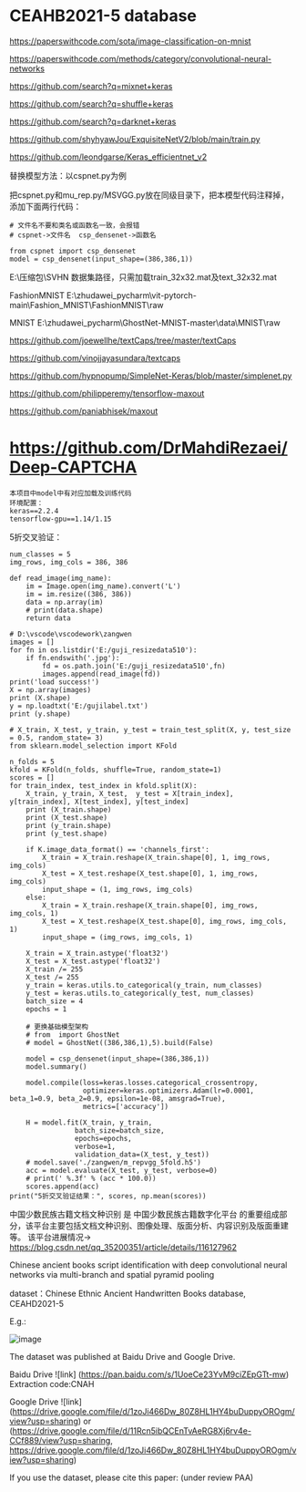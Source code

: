 # CEAHB2021-5 database

https://paperswithcode.com/sota/image-classification-on-mnist

https://paperswithcode.com/methods/category/convolutional-neural-networks

https://github.com/search?q=mixnet+keras

https://github.com/search?q=shuffle+keras

https://github.com/search?q=darknet+keras

https://github.com/shyhyawJou/ExquisiteNetV2/blob/main/train.py

https://github.com/leondgarse/Keras_efficientnet_v2

替换模型方法：以cspnet.py为例

把cspnet.py和mu_rep.py/MSVGG.py放在同级目录下，把本模型代码注释掉，添加下面两行代码：
```
# 文件名不要和类名或函数名一致，会报错
# cspnet->文件名  csp_densenet->函数名

from cspnet import csp_densenet
model = csp_densenet(input_shape=(386,386,1))
```
E:\压缩包\SVHN 数据集路径，只需加载train_32x32.mat及text_32x32.mat

FashionMNIST   E:\zhudawei_pycharm\vit-pytorch-main\Fashion_MNIST\FashionMNIST\raw

MNIST    E:\zhudawei_pycharm\GhostNet-MNIST-master\data\MNIST\raw

https://github.com/joewellhe/textCaps/tree/master/textCaps

https://github.com/vinojjayasundara/textcaps

https://github.com/hypnopump/SimpleNet-Keras/blob/master/simplenet.py

https://github.com/philipperemy/tensorflow-maxout

https://github.com/paniabhisek/maxout

# https://github.com/DrMahdiRezaei/Deep-CAPTCHA
```
本项目中model中有对应加载及训练代码
环境配置：
keras==2.2.4
tensorflow-gpu==1.14/1.15
```
5折交叉验证：
```
num_classes = 5
img_rows, img_cols = 386, 386

def read_image(img_name):
    im = Image.open(img_name).convert('L')
    im = im.resize((386, 386))
    data = np.array(im)
    # print(data.shape)
    return data

# D:\vscode\vscodework\zangwen
images = []
for fn in os.listdir('E:/guji_resizedata510'):
    if fn.endswith('.jpg'):
        fd = os.path.join('E:/guji_resizedata510',fn)
        images.append(read_image(fd))
print('load success!')
X = np.array(images)
print (X.shape)
y = np.loadtxt('E:/gujilabel.txt')
print (y.shape)

# X_train, X_test, y_train, y_test = train_test_split(X, y, test_size = 0.5, random_state= 3)
from sklearn.model_selection import KFold

n_folds = 5
kfold = KFold(n_folds, shuffle=True, random_state=1)
scores = []
for train_index, test_index in kfold.split(X):
    X_train, y_train, X_test,  y_test = X[train_index], y[train_index], X[test_index], y[test_index]
    print (X_train.shape)
    print (X_test.shape)
    print (y_train.shape)
    print (y_test.shape)

    if K.image_data_format() == 'channels_first':
        X_train = X_train.reshape(X_train.shape[0], 1, img_rows, img_cols)
        X_test = X_test.reshape(X_test.shape[0], 1, img_rows, img_cols)
        input_shape = (1, img_rows, img_cols)
    else:
        X_train = X_train.reshape(X_train.shape[0], img_rows, img_cols, 1)
        X_test = X_test.reshape(X_test.shape[0], img_rows, img_cols, 1)
        input_shape = (img_rows, img_cols, 1)

    X_train = X_train.astype('float32')
    X_test = X_test.astype('float32')
    X_train /= 255
    X_test /= 255
    y_train = keras.utils.to_categorical(y_train, num_classes)
    y_test = keras.utils.to_categorical(y_test, num_classes)
    batch_size = 4
    epochs = 1

    # 更换基础模型架构
    # from  import GhostNet
    # model = GhostNet((386,386,1),5).build(False)
    
    model = csp_densenet(input_shape=(386,386,1))
    model.summary()

    model.compile(loss=keras.losses.categorical_crossentropy,
                  optimizer=keras.optimizers.Adam(lr=0.0001, beta_1=0.9, beta_2=0.9, epsilon=1e-08, amsgrad=True),
                  metrics=['accuracy'])

    H = model.fit(X_train, y_train,
                batch_size=batch_size,
                epochs=epochs,
                verbose=1,
                validation_data=(X_test, y_test))
    # model.save('./zangwen/m_repvgg_5fold.h5')
    acc = model.evaluate(X_test, y_test, verbose=0)
    # print(' %.3f' % (acc * 100.0))
    scores.append(acc)
print("5折交叉验证结果：", scores, np.mean(scores))    
```

中国少数民族古籍文档文种识别 是 中国少数民族古籍数字化平台 的重要组成部分，该平台主要包括文档文种识别、图像处理、版面分析、内容识别及版面重建等。 该平台进展情况->
https://blog.csdn.net/qq_35200351/article/details/116127962

Chinese ancient books script identification with deep convolutional neural networks via multi-branch and spatial pyramid pooling

dataset：Chinese Ethnic Ancient Handwritten Books database, CEAHD2021-5

E.g.:

![image](https://github.com/yddcode/CNAHB2021-5/blob/main/img/20210328093743.png)

The dataset was published at Baidu Drive and Google Drive.

Baidu Drive ![link] (https://pan.baidu.com/s/1UoeCe23YvM9ciZEpGTt-mw)
Extraction code:CNAH 

Google Drive ![link] (https://drive.google.com/file/d/1zoJi466Dw_80Z8HL1HY4buDuppyOROgm/view?usp=sharing)
or (https://drive.google.com/file/d/11Rcn5ibQCEnTvAeRG8Xj6rv4e-CCf889/view?usp=sharing, https://drive.google.com/file/d/1zoJi466Dw_80Z8HL1HY4buDuppyOROgm/view?usp=sharing)

If you use the dataset, please cite this paper: (under review PAA)

